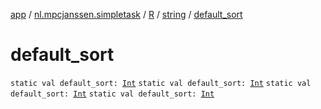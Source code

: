 [app](../../../index.md) / [nl.mpcjanssen.simpletask](../../index.md) / [R](../index.md) / [string](index.md) / [default_sort](.)

# default_sort

`static val default_sort: `[`Int`](https://kotlinlang.org/api/latest/jvm/stdlib/kotlin/-int/index.html)
`static val default_sort: `[`Int`](https://kotlinlang.org/api/latest/jvm/stdlib/kotlin/-int/index.html)
`static val default_sort: `[`Int`](https://kotlinlang.org/api/latest/jvm/stdlib/kotlin/-int/index.html)
`static val default_sort: `[`Int`](https://kotlinlang.org/api/latest/jvm/stdlib/kotlin/-int/index.html)